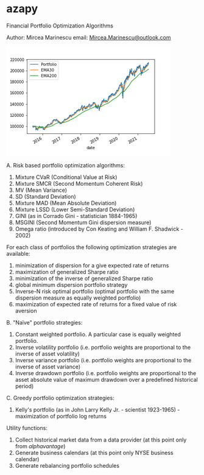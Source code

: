 # azapy
Financial Portfolio Optimization Algorithms

Author: Mircea Marinescu
email: Mircea.Marinescu@outlook.com

![TimeSeries](graphics/Portfolio_1.png)

A. Risk based portfolio optimization algorithms:
  1. Mixture CVaR (Conditional Value at Risk)
  2. Mixture SMCR (Second Momentum Coherent Risk)
  3. MV (Mean Variance)
  4. SD (Standard Deviation)
  5. Mixture MAD (Mean Absolute Deviation)
  6. Mixture LSSD (Lower Semi-Standard Deviation)
  7. GINI (as in Corrado Gini - statistician 1884-1965)
  8. MSGINI (Second Momentum Gini dispersion measure)
  9. Omega ratio (introduced by Con Keating and William F. Shadwick - 2002)

For each class of portfolios the following optimization strategies are
available:
  1. minimization of dispersion for a give expected rate of returns
  2. maximization of generalized Sharpe ratio
  3. minimization of the inverse of generalized Sharpe ratio
  4. global minimum dispersion portfolio strategy
  5. Inverse-N risk optimal portfolio (optimal portfolio with the same
    dispersion measure as equally weighted portfolio)
  6. maximization of expected rate of returns for a fixed value of
  risk aversion

B. "Naïve" portfolio strategies:
  1. Constant weighted portfolio. A particular case is equally
  weighted portfolio.
  2. Inverse volatility portfolio (i.e. portfolio weights are proportional to
    the inverse of asset volatility)
  3. Inverse variance portfolio (i.e. portfolio weights are proportional to the
    inverse of asset variance)
  4. Inverse drawdown portfolio (i.e. portfolio weights are proportional to the
    asset absolute value of maximum drawdown over a predefined
    historical period)

C. Greedy portfolio optimization strategies:
  1. Kelly's portfolio (as in John Larry Kelly Jr. - scientist 1923-1965) -
  maximization of portfolio log returns


Utility functions:
  1. Collect historical market data from a data provider (at this point only
    from *alphavantage*)
  2. Generate business calendars (at this point only NYSE business calendar)
  3. Generate rebalancing portfolio schedules
